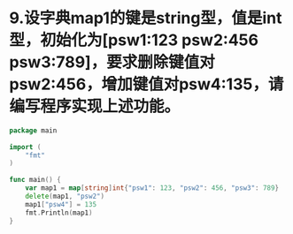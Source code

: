 # 9.设字典map1的键是string型，值是int型，初始化为[psw1:123 psw2:456 psw3:789]，要求删除键值对psw2:456，增加键值对psw4:135，请编写程序实现上述功能。

```go
package main
 
import (
	"fmt"
)
 
func main() {
	var map1 = map[string]int{"psw1": 123, "psw2": 456, "psw3": 789}
	delete(map1, "psw2")
	map1["psw4"] = 135
	fmt.Println(map1)
}
```

